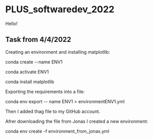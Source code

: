 # PLUS_softwaredev_2022
Hello!

Task from 4/4/2022
------------------
Creating an environment and installing matplotlib:

conda create --name ENV1

conda activate ENV1

conda install matplotlib

Exporting the requirements into a file:

conda env export -- name ENV1 > environmentENV1.yml

Then I added thag file to my GitHub account.

Afrer downloading the file from Jonas I created a new environment:

conda env create -f environment_from_jonas.yml


